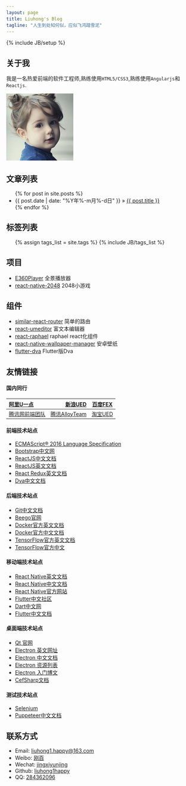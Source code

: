 ```yaml
---
layout: page
title: Liuhong's Blog
tagline: "人生到处知何似，应似飞鸿踏雪泥"
---
```

{% include JB/setup %}

## 关于我

我是一名热爱前端的软件工程师,熟练使用`HTML5/CSS3`,熟练使用`Angularjs`和`Reactjs`.

![可爱的小女孩](/assets/images/liuhong1happy.jpg)

## 文章列表

<ul class="posts">
  {% for post in site.posts %}
    <li><span>{{ post.date | date: "%Y年%-m月%-d日" }}</span> &raquo; <a href="{{ BASE_PATH }}{{ post.url }}">{{ post.title }}</a></li>
  {% endfor %}
</ul>

## 标签列表

<ul class="tag_box inline">
  {% assign tags_list = site.tags %}  
  {% include JB/tags_list %}
</ul>

## 项目

- [E360Player](https://github.com/liuhong1happy/E360Player) 全景播放器
- [react-native-2048](https://github.com/ReactLover/react-native-2048) 2048小游戏

## 组件

- [similar-react-router](https://github.com/liuhong1happy/similar-react-router) 简单的路由
- [react-umeditor](https://github.com/liuhong1happy/react-umeditor) 富文本编辑器
- [react-raphael](https://github.com/liuhong1happy/react-raphael) raphael react化组件
- [react-native-wallpaper-manager](https://github.com/liuhong1happy/react-native-wallpaper-manager) 安卓壁纸
- [flutter-dva](https://github.com/liuhong1happy/flutter_dva) Flutter版Dva

## 友情链接

#### 国内同行

| [阿里U一点](http://www.aliued.cn/) | [新浪UED](http://ued.sina.com.cn/) | [百度FEX](http://fex.baidu.com/) |
| :-------- | --------:| :------: |
| [腾讯网前端团队](http://qqfe.org/) | [腾讯AlloyTeam](http://www.alloyteam.com/) | [淘宝UED](http://ued.taobao.org/blog/) |

#### 前端技术站点

- [ECMAScript® 2016 Language Specification](http://www.ecma-international.org/ecma-262/7.0/index.html)
- [Bootstrap中文网](http://www.bootcss.com/)
- [ReactJS中文文档](http://reactjs.cn/)
- [ReactJS英文文档](https://facebook.github.io/react/)
- [React Redux英文文档](https://react-redux.js.org/introduction/quick-start)
- [Dva中文文档](https://dvajs.com/guide/)

#### 后端技术站点

- [Git中文文档](http://git-scm.com/book/zh/v2)
- [Beego官网](http://zh.beego.me/)
- [Docker官方英文文档](http://docs.docker.com)
- [Docker官方中文文档](http://dockerdocs.cn)
- [TensorFlow官方英文文档](http://tensorflow.org/)
- [TensorFlow官方中文](http://wiki.jikexueyuan.com/project/tensorflow-zh/)

#### 移动端技术站点

- [React Native英文文档](https://facebook.github.io/react-native/)
- [React Native中文文档](http://reactnative.cn/)
- [React Native官方网站](http://reactnative.com)
- [Flutter中文社区](https://flutterchina.club)
- [Dart中文网](http://dart.goodev.org/)
- [Flutter中文文档](https://flutter-io.cn/docs)

#### 桌面端技术站点

- [Qt 官网](http://www.qt.io/)
- [Electron 英文网址](http://electron.atom.io/)
- [Electron 中文文档](https://github.com/atom/electron/tree/master/docs-translations/zh-CN)
- [Electron 资源列表](https://github.com/sindresorhus/awesome-electron)
- [Electron 入门博文](https://www.sdk.cn/news/732)
- [CefSharp文档](https://github.com/cefsharp/CefSharp/wiki)

#### 测试技术站点

- [Selenium](http://www.51testing.com/zhuanti/selenium.html)
- [Puppeteer中文文档](https://zhaoqize.github.io/puppeteer-api-zh_CN/#/)

## 联系方式

- Email: [liuhong1.happy@163.com](mailto:liuhong1.happy@163.com)
- Weibo: [刚百](http://weibo.com/u/2186560121)
- Wechat: [jingxiyunjing](weixin://contacts/profile/jingxiyunjing)
- Github: [liuhong1happy](https://github.com/liuhong1happy)
- QQ: [284362096](http://wpa.qq.com/msgrd?v=3&uin=284362096&site=qq&menu=yes)
